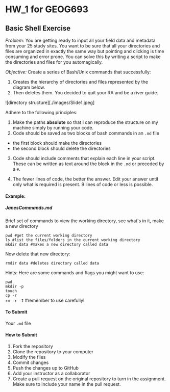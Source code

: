 # HW_1 for GEOG693  

## Basic Shell Exercise   

_Problem:_ You are getting ready to input all your field data and metadata from your 25 study sites.  You want to be sure that all your directories and files are organized in exactly the same way but pointing and clicking is time consuming and error prone.  You can solve this by writing a script to make the directories and files for you automagically.

_Objective:_ Create a series of Bash/Unix commands that successfully:  
1) Creates the hierarchy of directories and files represented by the diagram below.
2) Then deletes them. You decided to quit your RA and be a river guide.  

![directory structure][./images/Slide1.jpeg]


Adhere to the following principles:
1)	Make the paths __absolute__ so that I can reproduce the structure on my machine simply by running your code.  
2)	Code should be saved as two blocks of bash commands in an `.md` file  
  * the first block should make the directories  
  * the second block should delete the directories  

3)	Code should include comments that explain each line in your script. These can be written as text around the block in the `.md` or preceded by a `#`.

5)	The fewer lines of code, the better the answer. Edit your answer until only what is required is present. 9 lines of code or less is possible.

#### Example:

##### JanesCommands.md
Brief set of commands to view the working directory, see what's in it, make a new directory
```
pwd #get the current working directory
ls #list the files/folders in the current working directory
mkdir data #makes a new directory called data
```
Now delete that new directory:
```
rmdir data #deletes directory called data
```

Hints: Here are some commands and flags you might want to use:

`pwd`  
`mkdir -p`  
`touch`  
`cp -r`  
`rm -r -I` #remember to use carefully!

#### To Submit
Your `.md` file

#### How to Submit
1) Fork the repository  
2) Clone the repository to your computer  
3) Modify the files  
4) Commit changes  
5) Push the changes up to GitHub
6) Add your instructor as a collaborator
7) Create a pull request on the original repository to turn in the assignment. Make sure to include your name in the pull request.  
